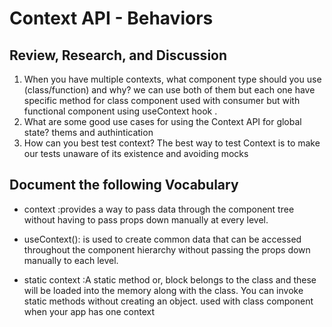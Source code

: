 # Context API - Behaviors

## Review, Research, and Discussion

1. When you have multiple contexts, what component type should you use (class/function) and why? we can use both of them but each one have specific method for class component used with consumer but with functional component using useContext hook .
2. What are some good use cases for using the Context API for global state? thems and authintication 
3. How can you best test context? The best way to test Context is to make our tests unaware of its existence and avoiding mocks


## Document the following Vocabulary 

+ context :provides a way to pass data through the component tree without having to pass props down manually at every level.

+ useContext():  is used to create common data that can be accessed throughout the component hierarchy without passing the props down manually to each level.

+ static context :A static method or, block belongs to the class and these will be loaded into the memory along with the class. You can invoke static methods without creating an object. used with class component when your app has one context


